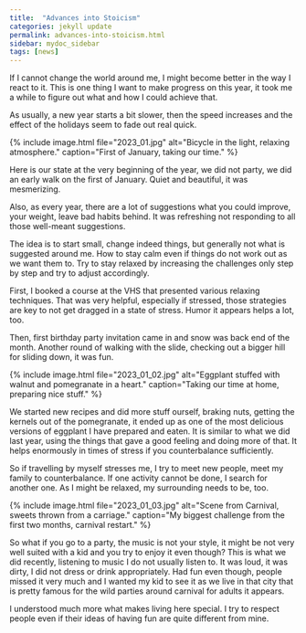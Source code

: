 ```yaml
---
title:  "Advances into Stoicism"
categories: jekyll update
permalink: advances-into-stoicism.html
sidebar: mydoc_sidebar
tags: [news]
---
```


If I cannot change the world around me, I might become better in the way I react to it. This is one thing I want to make progress on this year, it took me a while to figure out what and how I could achieve that.

As usually, a new year starts a bit slower, then the speed increases and the effect of the holidays seem to fade out real quick.

{% include image.html file="2023_01.jpg" alt="Bicycle in the light, relaxing atmosphere." caption="First of January, taking our time." %}

Here is our state at the very beginning of the year, we did not party, we did an early walk on the first of January. Quiet and beautiful, it was mesmerizing.

Also, as every year, there are a lot of suggestions what you could improve, your weight, leave bad habits behind. It was refreshing not responding to all those well-meant suggestions.

The idea is to start small, change indeed things, but generally not what is suggested around me. How to stay calm even if things do not work out as we want them to. Try to stay relaxed by increasing the challenges only step by step and try to adjust accordingly.

First, I booked a course at the VHS that presented various relaxing techniques. That was very helpful, especially if stressed, those strategies are key to not get dragged in a state of stress. Humor it appears helps a lot, too.

Then, first birthday party invitation came in and snow was back end of the month. Another round of walking with the slide, checking out a bigger hill for sliding down, it was fun.

{% include image.html file="2023_01_02.jpg" alt="Eggplant stuffed with walnut and pomegranate in a heart." caption="Taking our time at home, preparing nice stuff." %}

We started new recipes and did more stuff ourself, braking nuts, getting the kernels out of the pomegranate, it ended up as one of the most delicious versions of eggplant I have prepared and eaten. It is similar  to what we did last year, using the things that gave a good feeling and doing more of that. It helps enormously in times of stress if you counterbalance sufficiently.

So if travelling by myself stresses me, I try to meet new people, meet my family to counterbalance. If one activity cannot be done, I search for another one. As I might be relaxed, my surrounding needs to be, too.

{% include image.html file="2023_01_03.jpg" alt="Scene from Carnival, sweets thrown from a carriage." caption="My biggest challenge from the first two months, carnival restart." %}

So what if you go to a party, the music is not your style, it might be not very well suited with a kid and you try to enjoy it even though? This is what we did recently, listening to music I do not usually listen to. It was loud, it was dirty, I did not dress or drink appropriately. Had fun even though, people missed it very much and I wanted my kid to see it as we live in that city that is pretty famous for the wild parties around carnival for adults it appears.

I understood much more what makes living here special. I try to respect people even if their ideas of having fun are quite different from mine.
